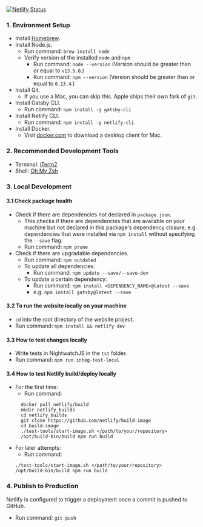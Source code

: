 [![Netlify Status](https://api.netlify.com/api/v1/badges/5030219c-6ce7-43ee-a638-9431aa02e216/deploy-status)](https://app.netlify.com/sites/cranky-agnesi-607ed6/deploys)

### 1. Environment Setup
* Install [Homebrew](https://docs.brew.sh/Installation).
* Install Node.js.
  * Run command: `brew install node`
  * Verify version of the installed `node` and `npm`
    * Run command: `node --version` (Version should be greater than or equal to `v13.5.0`.)
    * Run command: `npm --version` (Version should be greater than or equal to `6.13.4`.)
* Install Git.
  * If you use a Mac, you can skip this. Apple ships their own fork of `git`.
* Install Gatsby CLI.
  * Run command: `npm install -g gatsby-cli`
* Install Netlify CLI.
  * Run command: `npm install -g netlify-cli`
* Install Docker.
  * Visit [docker.com](https://www.docker.com/) to download a desktop client for Mac.

### 2. Recommended Development Tools
* Terminal: [iTerm2](https://www.iterm2.com/)
* Shell: [Oh My Zsh](https://github.com/robbyrussell/oh-my-zsh)

### 3. Local Development
#### 3.1 Check package health
* Check if there are dependencies not declared in `package.json`.
  * This checks if there are dependencies that are available on your machine but not declared in this package's dependency closure, e.g. dependencies that were installed via `npm install` without specifying the `--save` flag.
  * Run command: `npm prune`
* Check if there are upgradable dependencies.
  * Run command: `npm outdated`
  * To update all dependencies:
    * Run command: `npm update --save/--save-dev`
  * To update a certain dependency:
    * Run command: `npm install <DEPENDENCY_NAME>@latest --save`
    * e.g. `npm install gatsby@latest --save`

#### 3.2 To run the website locally on your machine
* `cd` into the root directory of the website project.
* Run command: `npm install && netlify dev`

#### 3.3 How to test changes locally
* Write tests in NightwatchJS in the `tst` folder.
* Run command: `npm run integ-test-local`

#### 3.4 How to test Netlify build/deploy locally
* For the first time:
  * Run command:
  ```
    docker pull netlify/build
    mkdir netlify_builds
    cd netlify_builds
    git clone https://github.com/netlify/build-image
    cd build-image
    ./test-tools/start-image.sh </path/to/your/repository>
    /opt/build-bin/build npm run build
  ```
* For later attempts:
  * Run command:
  ```
  ./test-tools/start-image.sh </path/to/your/repository>
  /opt/build-bin/build npm run build
  ```

### 4. Publish to Production
Netlify is configured to trigger a deployment once a commit is pushed to GitHub.

* Run command: `git push`
